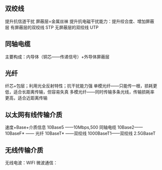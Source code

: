 


## 双绞线
提升抗信道干扰
屏蔽层=金属丝袜
提升抗电磁干扰能力：提升绞合度、增加屏蔽层
有屏蔽层的双绞线 STP
无屏蔽层的双绞线 UTP
## 同轴电缆
主要构成：内导体（铜芯——传递信号）+外导体屏蔽层
## 光纤
纤芯+包层；利用光全反射特性；抗干扰能力强
单模光纤——只能传一根，损耗更低，适合长距离传输，但容易失真
多模光纤——同时传输多条光线，传输损耗率更高，适合近距离传输

## 以太网有线传输介质
速度+Base+介质信息
10Base5 ——10Mbps,500 同轴电缆
10Base2——
10BaseF* —— 光纤
10BaseT* ——双绞线
1000BaseT1——双绞线
2.5GBaseT

## 无线传输介质
无线电波：WIFI
微波通信：
<!--stackedit_data:
eyJoaXN0b3J5IjpbMjA5MzU2NzAsMjA0MDI5NzYyMl19
-->